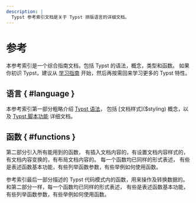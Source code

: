 ```yaml
---
description: |
  Typst 参考索引文档是关于 Typst 排版语言的详细文档。
---
```


# 参考

本参考索引是一个综合指南文档，包括 Typst 的语法，概念，类型和函数。
如果你初识 Typst，建议从 [学习指南]($tutorial) 开始，然后再按需回来学习更多的 Typst 特性。

## 语言 { #language }

本参考索引第一部分粗略介绍 [Typst 语法]($syntax)，
包括 [文档样式]($styling) 概念，以及 [Typst 脚本功能]($scripting) 详细文档。


## 函数 { #functions }

第二部分引入所有能用到的函数，
有插入文档内容的，有设置文档内容样式的，有文档内容变换的，有布局文档内容的。
每一个函数均已同样的形式表述，
有些是表述函数基本功能，有些列举函数参数，有些举例如何使用函数。

参考索引最后一部分描述的 Typst 代码模式内的函数，用来操作及转换数据的。
和第二部分一样，每一个函数均已同样的形式表述，
有些是表述函数基本功能，有些列举函数参数，有些举例如何使用函数。
